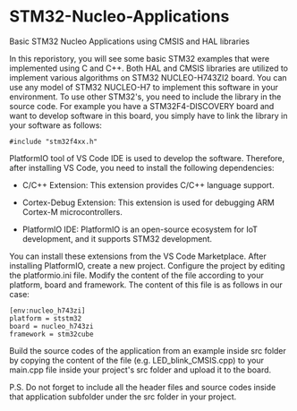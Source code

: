 # STM32-Nucleo-Applications

Basic STM32 Nucleo Applications using CMSIS and HAL libraries

In this reporistory, you will see some basic STM32 examples that were implemented using C and C++. Both HAL and CMSIS libraries are utilized to implement various algorithms on STM32 NUCLEO-H743ZI2 board. You can use any model of STM32 NUCLEO-H7 to implement this software in your environment. To use other STM32's, you need to include the library in the source code. For example you have a STM32F4-DISCOVERY board and want to develop software in this board, you simply have to link the library in your software as follows:

    #include "stm32f4xx.h"


PlatformIO tool of VS Code IDE is used to develop the software. Therefore, after installing VS Code, you need to install the following dependencies:

- C/C++ Extension: This extension provides C/C++ language support.
  
- Cortex-Debug Extension: This extension is used for debugging ARM Cortex-M microcontrollers.
  
- PlatformIO IDE: PlatformIO is an open-source ecosystem for IoT development, and it supports STM32 development.


You can install these extensions from the VS Code Marketplace. After installing PlatformIO, create a new project. Configure the project by editing the platformio.ini file. Modify the content of the file according to your platform, board and framework. The content of this file is as follows in our case:


    [env:nucleo_h743zi]
    platform = ststm32
    board = nucleo_h743zi
    framework = stm32cube


Build the source codes of the application from an example inside src folder by copying the content of the file (e.g. LED_blink_CMSIS.cpp) to your main.cpp file inside your project's src folder and upload it to the board.

P.S. Do not forget to include all the header files and source codes inside that application subfolder under the src folder in your project.